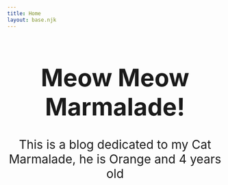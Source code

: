 ```yaml
---
title: Home
layout: base.njk
---
```

<h1 style="text-align: center; font-size: 4em;">Meow Meow Marmalade!</h1>

<p style="text-align: center; font-size: 2em;">This is a blog dedicated to my Cat Marmalade, he is Orange and 4 years old</p> 
